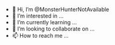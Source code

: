 - 👋 Hi, I’m @MonsterHunterNotAvailable
- 👀 I’m interested in ...
- 🌱 I’m currently learning ...
- 💞️ I’m looking to collaborate on ...
- 📫 How to reach me ...

<!---
MonsterHunterNotAvailable/MonsterHunterNotAvailable is a ✨ special ✨ repository because its `README.md` (this file) appears on your GitHub profile.
You can click the Preview link to take a look at your changes.
--->
